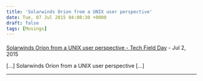 ```yaml
---
title: 'Solarwinds Orion from a UNIX user perspective'
date: Tue, 07 Jul 2015 04:08:30 +0000
draft: false
tags: [Musings]
---
```



#### 
[Solarwinds Orion from a UNIX user perspective - Tech Field Day](http://techfieldday.com/2015/solarwinds-orion-from-a-unix-user-perspective/ "") - <time datetime="2015-07-07 05:42:22">Jul 2, 2015</time>

\[…\] Solarwinds Orion from a UNIX user perspective \[…\]
<hr />
